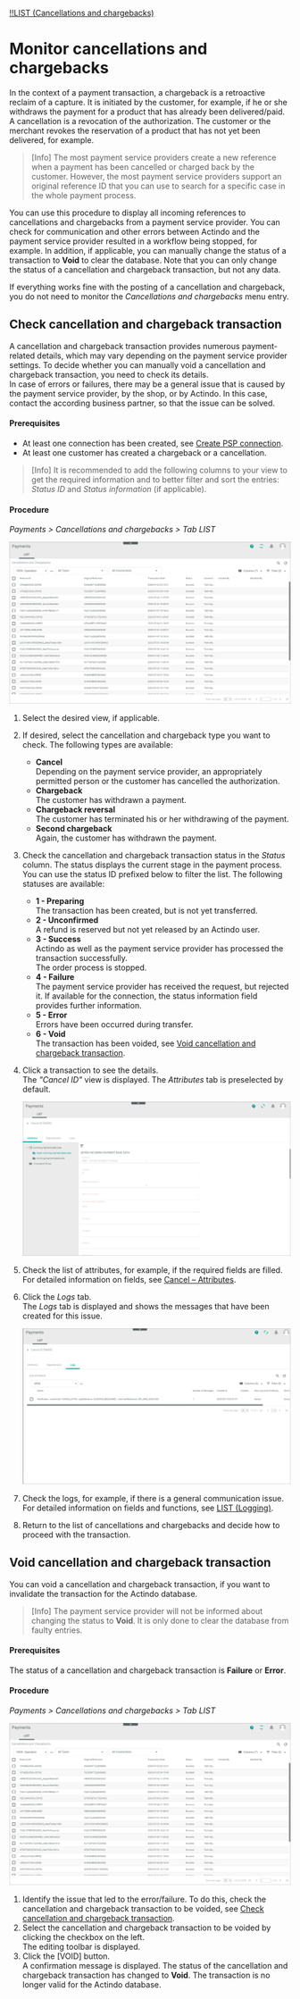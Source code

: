 [!!LIST (Cancellations and chargebacks)](../UserInterface/05a_ListCancellationsChargebacks.md)

# Monitor cancellations and chargebacks

In the context of a payment transaction, a chargeback is a retroactive reclaim of a capture. It is initiated by the customer, for example, if he or she withdraws the payment for a product that has already been delivered/paid. A cancellation is a revocation of the authorization. The customer or the merchant revokes the reservation of a product that has not yet been delivered, for example.

> [Info] The most payment service providers create a new reference when a payment has been cancelled or charged back by the customer. However, the most payment service providers support an original reference ID that you can use to search for a specific case in the whole payment process.  

You can use this procedure to display all incoming references to cancellations and chargebacks from a payment service provider. You can check for communication and other errors between Actindo and the payment service provider resulted in a workflow being stopped, for example. In addition, if applicable, you can manually change the status of a transaction to **Void** to clear the database. Note that you can only change the status of a cancellation and chargeback transaction, but not any data.   
   
If everything works fine with the posting of a cancellation and chargeback, you do not need to monitor the *Cancellations and chargebacks* menu entry.  



## Check cancellation and chargeback transaction

A cancellation and chargeback transaction provides numerous payment-related details, which may vary depending on the payment service provider settings. To decide whether you can manually void a cancellation and chargeback transaction, you need to check its details.   
In case of errors or failures, there may be a general issue that is caused by the payment service provider, by the shop, or by Actindo. In this case, contact the according business partner, so that the issue can be solved.


#### Prerequisites

- At least one connection has been created, see [Create PSP connection](../Integration/01_ManageConnection.md#create-psp-connection).
- At least one customer has created a chargeback or a cancellation.
> [Info] It is recommended to add the following columns to your view to get the required information and to better filter and sort the entries: *Status ID* and *Status information* (if applicable).

#### Procedure

*Payments > Cancellations and chargebacks > Tab LIST*   

![Cancellations and chargebacks](../../Assets/Screenshots/Payments/CancellationsChargebacks/LISTCancellationsChargebacks.png "[Cancellation and chargeback transaction]")

1. Select the desired view, if applicable.   

2. If desired, select the cancellation and chargeback type you want to check. The following types are available:   
    - **Cancel**   
      Depending on the payment service provider, an appropriately permitted person or the customer has cancelled the authorization. 
    - **Chargeback**   
      The customer has withdrawn a payment.
    - **Chargeback reversal**   
      The customer has terminated his or her withdrawing of the payment.
    - **Second chargeback**   
      Again, the customer has withdrawn the payment.

3. Check the cancellation and chargeback transaction status in the *Status* column. The status displays the current stage in the payment process. You can use the status ID prefixed below to filter the list. The following statuses are available:   
    - **1 - Preparing**  
        The transaction has been created, but is not yet transferred.
    - **2 - Unconfirmed**   
        A refund is reserved but not yet released by an Actindo user. 
    - **3 - Success**  
        Actindo as well as the payment service provider has processed the transaction successfully.  
        The order process is stopped. <!---Stefan ist das richtig?-->
    - **4 - Failure**   
        The payment service provider has received the request, but rejected it. If available for the connection, the status information field provides further information.
    - **5 - Error**   
       Errors have been occurred during transfer.
    - **6 - Void**   
       The transaction has been voided, see [Void cancellation and chargeback transaction](#void-cancellation-and-chargeback-transaction).
    
3. Click a transaction to see the details.   
    The *"Cancel ID"* view is displayed. The *Attributes* tab is preselected by default.    

   ![Attributes](../../Assets/Screenshots/Payments/CancellationsChargebacks/AttributesCancellationsChargebacks.png "[Attributes]")

3. Check the list of attributes, for example, if the required fields are filled. For detailed information on fields, see [Cancel &ndash; Attributes](../UserInterface/05a_ListCancellationsChargebacks.md#cancel-–-attributes).

4. Click the *Logs* tab.   
The *Logs* tab is displayed and shows the messages that have been created for this issue. 

   ![Logs](../../Assets/Screenshots/Payments/CancellationsChargebacks/LogCancellationsChargebacks.png "[Logs]")

5. Check the logs, for example, if there is a general communication issue.
For detailed information on fields and functions, see [LIST (Logging)](../UserInterface/07a_ListLogging.md).

6. Return to the list of cancellations and chargebacks and decide how to proceed with the transaction.



## Void cancellation and chargeback transaction

You can void a cancellation and chargeback transaction, if you want to invalidate the transaction for the Actindo database. 
> [Info] The payment service provider will not be informed about changing the status to **Void**. It is only done to clear the database from faulty entries.

#### Prerequisites

The status of a cancellation and chargeback transaction is **Failure** or **Error**. 

#### Procedure

*Payments > Cancellations and chargebacks > Tab LIST*   

![Cancellations and chargebacks](../../Assets/Screenshots/Payments/CancellationsChargebacks/LISTCancellationsChargebacks.png "[Cancellations and chargebacks]")

 1. Identify the issue that led to the error/failure. To do this, check the cancellation and chargeback transaction to be voided, see [Check cancellation and chargeback transaction](#check-cancellation-and-chargeback-transaction).
2. Select the cancellation and chargeback transaction to be voided by clicking the checkbox on the left.   
The editing toolbar is displayed.
3. Click the [VOID] button.    
   A confirmation message is displayed. The status of the cancellation and chargeback transaction has changed to **Void**. The transaction is no longer valid for the Actindo database.
